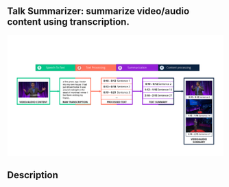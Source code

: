 ## Talk Summarizer: summarize video/audio content using transcription.

<img src="./figures/graph.svg">

## Description
